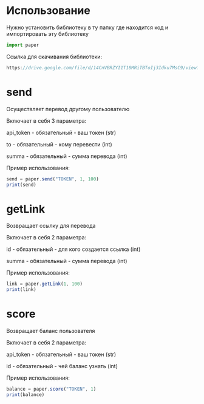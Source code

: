 # Использование
Нужно установить библиотеку в ту папку где находится код и импортировать эту библиотеку
```javascript
import paper
```
Ссылка для скачивания библиотеки:
```javascript
https://drive.google.com/file/d/14CnVBRZYI1T18MRiTBToIj3Idku7MsC9/view?usp=drivesdk
```

# send
Осуществляет перевод другому пользователю

Включает в себя 3 параметра:

api_token - обязательный - ваш токен (str)

to - обязательный - кому перевести (int)

summa - обязательный - сумма перевода (int)

Пример использования:
```javascript
send = paper.send("TOKEN", 1, 100)
print(send)
```

# getLink
Возвращает ссылку для перевода

Включает в себя 2 параметра:

id - обязательный - для кого создается ссылка (int)

summa - обязательный - сумма перевода (int)

Пример использования:
```javascript
link = paper.getLink(1, 100)
print(link)
```

# score
Возвращает баланс пользователя

Включает в себя 2 параметра:

api_token - обязательный - ваш токен (str)

id - обязательный - чей баланс узнать (int)

Пример использования:
```javascript
balance = paper.score("TOKEN", 1)
print(balance)
```
